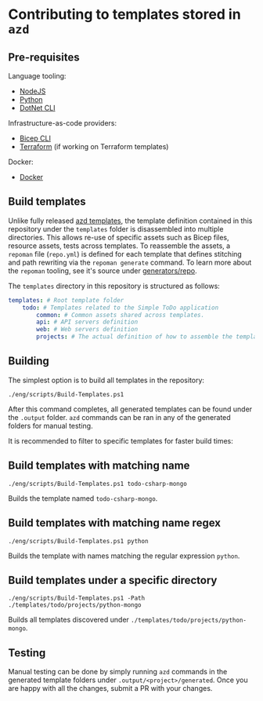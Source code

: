 # Contributing to templates stored in `azd`

## Pre-requisites

Language tooling:

- [NodeJS](https://nodejs.org/en/download/)
- [Python](https://www.python.org/downloads)
- [DotNet CLI](https://get.dot.net)

Infrastructure-as-code providers:

- [Bicep CLI](https://aka.ms/bicep-install)
- [Terraform](https://learn.hashicorp.com/tutorials/terraform/install-cli) (if working on Terraform templates)

Docker:

- [Docker](https://docs.docker.com/desktop/#download-and-install)

## Build templates

Unlike fully released [azd templates](https://github.com/topics/azd-templates), the template definition contained in this repository under the `templates` folder is disassembled into multiple directories. This allows re-use of specific assets such as Bicep files, resource assets, tests across templates. To reassemble the assets, a `repoman` file (`repo.yml`) is defined for each template that defines stitching and path rewriting via the `repoman generate` command. To learn more about the `repoman` tooling, see it's source under [generators/repo](../generators/repo).

The `templates` directory in this repository is structured as follows:

```yml
templates: # Root template folder
    todo: # Templates related to the Simple ToDo application
        common: # Common assets shared across templates.
        api: # API servers definition
        web: # Web servers definition
        projects: # The actual definition of how to assemble the template projects. repo.yaml is defined here which references relevant assets from  different directories. 
```

## Building

The simplest option is to build all templates in the repository:

```pwsh
./eng/scripts/Build-Templates.ps1
```

After this command completes, all generated templates can be found under the `.output` folder. `azd` commands can be ran in any of the generated folders for manual testing.

It is recommended to filter to specific templates for faster build times:

## Build templates with matching name

```pwsh
./eng/scripts/Build-Templates.ps1 todo-csharp-mongo
```

Builds the template named `todo-csharp-mongo`.

## Build templates with matching name regex

```pwsh
./eng/scripts/Build-Templates.ps1 python
```

Builds the template with names matching the regular expression `python`.

## Build templates under a specific directory

```pwsh
./eng/scripts/Build-Templates.ps1 -Path ./templates/todo/projects/python-mongo
```

Builds all templates discovered under `./templates/todo/projects/python-mongo`.

## Testing

Manual testing can be done by simply running `azd` commands in the generated template folders under `.output/<project>/generated`. Once you are happy with all the changes, submit a PR with your changes.
